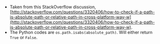 * Taken from this StackOverflow discussion, [http://stackoverflow.com/questions/3320406/how-to-check-if-a-path-is-absolute-path-or-relative-path-in-cross-platform-way-w](http://stackoverflow.com/questions/3320406/how-to-check-if-a-path-is-absolute-path-or-relative-path-in-cross-platform-way-w).
* The Python codes are `os.path.isabs(absolute_path)`. Will either return `True` or `False`.